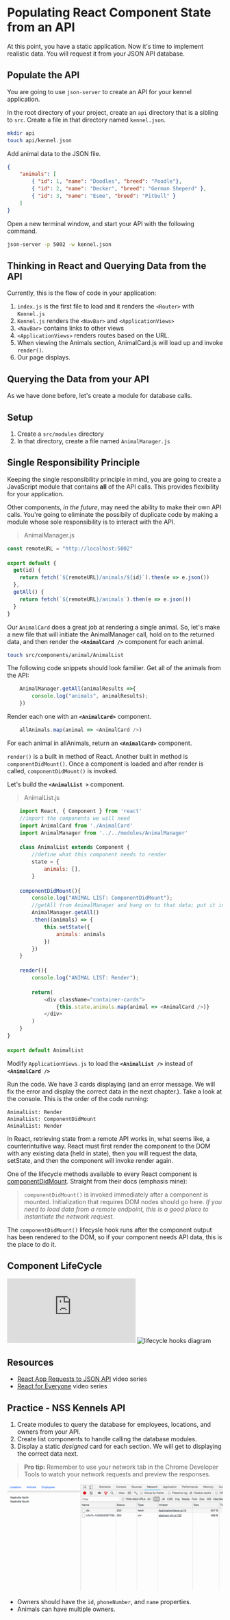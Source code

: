 # Populating React Component State from an API

At this point, you have a static application. Now it's time to implement realistic data. You will request it from your JSON API database.


## Populate the API

You are going to use `json-server` to create an API for your kennel application.

In the root directory of your project, create an `api` directory that is a sibling to `src`. Create a file in that directory named `kennel.json`.

```sh
mkdir api
touch api/kennel.json
```

Add animal data to the JSON file.

```json
{
    "animals": [
        { "id": 1, "name": "Doodles", "breed": "Poodle"},
        { "id": 2, "name": "Decker", "breed": "German Sheperd" },
        { "id": 3, "name": "Esme", "breed": "Pitbull" }
    ]
}
```

Open a new terminal window, and start your API with the following command.

```sh
json-server -p 5002 -w kennel.json
```


## Thinking in React and Querying Data from the API

Currently, this is the flow of code in your application:
1. `index.js` is the first file to load and it renders the `<Router>` with `Kennel.js`
2. `Kennel.js` renders the `<NavBar>` and `<ApplicationViews>`
3. `<NavBar>` contains links to other views
4. `<ApplicationViews>` renders routes based on the URL.
5. When viewing the Animals section, AnimalCard.js  will load up and invoke `render()`.
6. Our page displays.


## Querying the Data from your API

As we have done before, let's create a module for database calls.

## Setup

1. Create a `src/modules` directory
1. In that directory, create a file named `AnimalManager.js`

## Single Responsibility Principle

Keeping the single responsibility principle in mind, you are going to create a JavaScript module that contains **all** of the API calls. This provides flexibility for your application.

Other components, _in the future_, may need the ability to make their own API calls. You're going to eliminate the possibily of duplicate code by making a module whose sole responsibility is to interact with the API.

> AnimalManager.js

```js
const remoteURL = "http://localhost:5002"

export default {
  get(id) {
    return fetch(`${remoteURL}/animals/${id}`).then(e => e.json())
  },
  getAll() {
    return fetch(`${remoteURL}/animals`).then(e => e.json())
  }
}
```

Our `AnimalCard` does a great job at rendering a single animal. So, let's make a new file that will initiate the AnimalManager call, hold on to the returned data, and then render the **`<AnimalCard />`** component for each animal.

```sh
touch src/components/animal/AnimalList
```

The following code snippets should look familier.
Get all of the animals from the API:

```js
    AnimalManager.getAll(animalResults =>{
        console.log("animals", animalResults);
    })
```

Render each one with an **`<AnimalCard>`** component.

```js
    allAnimals.map(animal => <AnimalCard />)
```
For each animal in allAnimals, return an **`<AnimalCard>`** component.


`render()` is a built in method of React. Another built in method is `componentDidMount()`. Once a component is loaded and after render is called, `componentDidMount()` is invoked.


Let's build the **`<AnimalList >`** component.

> AnimalList.js

```js
    import React, { Component } from 'react'
    //import the components we will need
    import AnimalCard from './AnimalCard'
    import AnimalManager from '../../modules/AnimalManager'

    class AnimalList extends Component {
        //define what this component needs to render
        state = {
            animals: [],
        }

    componentDidMount(){
        console.log("ANIMAL LIST: ComponentDidMount");
        //getAll from AnimalManager and hang on to that data; put it in state
        AnimalManager.getAll()
        .then((animals) => {
            this.setState({
                animals: animals
            })
        })
    }

    render(){
        console.log("ANIMAL LIST: Render");

        return(
            <div className="container-cards">
                {this.state.animals.map(animal => <AnimalCard />)}
            </div>
        )
    }
}

export default AnimalList


```

Modify `ApplicationViews.js` to load the **`<AnimalList />`** instead of **`<AnimalCard />`**


Run the code. We have 3 cards displaying (and an error message. We will fix the error and display the correct data in the next chapter.). Take a look at the console. This is the order of the code running:

```
AnimalList: Render
AnimalList: ComponentDidMount
AnimalList: Render
```

In React, retrieving state from a remote API works in, what seems like, a counterintuitive way. React must first render the component to the DOM with any existing data (held in state), then you will request the data, setState, and then the component will invoke render again.

One of the lifecycle methods available to every React component is [componentDidMount](https://reactjs.org/docs/react-component.html#the-component-lifecycle). Straight from their docs (emphasis mine):

> `componentDidMount()` is invoked immediately after a component is mounted. Initialization that requires DOM nodes should go here. _If you need to load data from a remote endpoint, this is a good place to instantiate the network request._

The `componentDidMount()` lifecysle hook runs after the component output has been rendered to the DOM, so if your component needs API data, this is the place to do it.


## Component LifeCycle

![component lifecycle hooks](https://reactjs.org/docs/react-component.html)
![lifecycle hooks diagram](http://projects.wojtekmaj.pl/react-lifecycle-methods-diagram/)

## Resources

* [React App Requests to JSON API](https://www.youtube.com/watch?v=vwWPM7za3Pk&list=PLhScwEnhQ-bmroyHFduwgOZ1KrdDvk_44) video series
* [React for Everyone](https://www.youtube.com/playlist?list=PLLnpHn493BHFfs3Uj5tvx17mXk4B4ws4p) video series

## Practice - NSS Kennels API

1. Create modules to query the database for employees, locations, and owners from your API.
2. Create list components to handle calling the database modules.
3. Display a static *designed* card for each section. We will get to displaying the correct data next.


> **Pro tip:** Remember to use your network tab in the Chrome Developer Tools to watch your network requests and preview the responses.

![](./images/eB9CCcrUHy.gif)


* Owners should have the `id`, `phoneNumber`, and `name` properties.
* Animals can have multiple owners.

